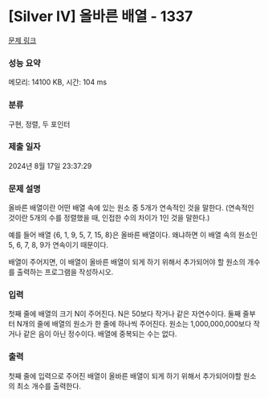 # [Silver IV] 올바른 배열 - 1337 

[문제 링크](https://www.acmicpc.net/problem/1337) 

### 성능 요약

메모리: 14100 KB, 시간: 104 ms

### 분류

구현, 정렬, 두 포인터

### 제출 일자

2024년 8월 17일 23:37:29

### 문제 설명

<p>올바른 배열이란 어떤 배열 속에 있는 원소 중 5개가 연속적인 것을 말한다. (연속적인 것이란 5개의 수를 정렬했을 때, 인접한 수의 차이가 1인 것을 말한다.)</p>

<p>예를 들어 배열 {6, 1, 9, 5, 7, 15, 8}은 올바른 배열이다. 왜냐하면 이 배열 속의 원소인 5, 6, 7, 8, 9가 연속이기 때문이다.</p>

<p>배열이 주어지면, 이 배열이 올바른 배열이 되게 하기 위해서 추가되어야 할 원소의 개수를 출력하는 프로그램을 작성하시오.</p>

### 입력 

 <p>첫째 줄에 배열의 크기 N이 주어진다. N은 50보다 작거나 같은 자연수이다. 둘째 줄부터 N개의 줄에 배열의 원소가 한 줄에 하나씩 주어진다. 원소는 1,000,000,000보다 작거나 같은 음이 아닌 정수이다. 배열에 중복되는 수는 없다.</p>

### 출력 

 <p>첫째 줄에 입력으로 주어진 배열이 올바른 배열이 되게 하기 위해서 추가되어야할 원소의 최소 개수를 출력한다.</p>


